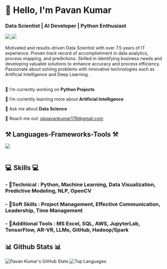<h1 align="left">👋 Hello, I'm Pavan Kumar</h1>
<h3 align="left">Data Scientist | AI Developer | Python Enthusiast</h3>


<div align="left"> 
  <a href="mailto:pkpavankumar178@gmail.com" target="_blank">
    <img src="https://img.shields.io/badge/Gmail-D14836?style=for-the-badge&logo=gmail&logoColor=white" target="_blank" />
  </a> 
  <a href="https://www.linkedin.com/in/g-r-pavan-kumar/" target="_blank">
    <img src="https://img.shields.io/badge/LinkedIn-0077B5?style=for-the-badge&logo=linkedin&logoColor=white" target="_blank" />
  </a>
</div>

<br> 
Motivated and results-driven Data Scientist with over 7.5 years of IT experience. Proven track record of accomplishment in data analytics, process mapping, and predictions.
Skilled in identifying business needs and developing valuable solutions to enhance accuracy and process efficiency.
Passionate about solving problems with innovative technologies such as Artificial Intelligence and Deep Learning. <br>

<br> 

<div align="left">
 
 🔭 I’m currently working on **Python Projects**
 
 🌱 I’m currently learning more about **Artificial Intelligence**

💬 Ask me about **Data Science**

📧 Reach me out: pkpavankumar178@gmail.com

 </div>

<h2 align="left">⚒️ Languages-Frameworks-Tools ⚒️</h2>
<div align="left">
    <img src="https://skillicons.dev/icons?i=python,opencv,mysql,github,tensorflow" /><br>
</div>

<br/>

<div align="left">
    <h2 align="left">💻 Skills 💻</h2>
        <h3>- 📕Technical : Python, Machine Learning, Data Visualization, Predictive Modeling, NLP, OpenCV</h3>
        <h3>- 📗Soft Skills :  Project Management, Effective Communication, Leadership, Time Management</h3>
        <h3>- 📙Additional Tools :  MS Excel, SQL, AWS, JupyterLab, TensorFlow, AR-VR, LLMs, GitHub, Hadoop/Spark</h3>

 </div>


<h2 align="left">📊 Github Stats 📊</h2>

![Pavan Kumar's GitHub Stats](https://github-readme-stats.vercel.app/api?username=pavan178&show_icons=true&theme=radical&hide_rank=true)
![Top Languages](https://github-readme-stats.vercel.app/api/top-langs/?username=pavan178&show_icons=true&theme=radical)
